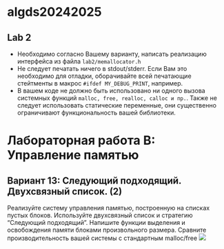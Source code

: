 
# algds20242025
## Lab 2
- Необходимо согласно Вашему варианту, написать реализацию интерфейса из файла `lab2/memallocator.h`
- Не следует печатать ничего в stdout/stderr. Если Вам это необходимо для отладки, оборачивайте всей печатающие стейтменты в макрос `#ifdef MY_DEBUG_PRINT`, например.
- В вашем коде не должно быть использовано ни одного вызова системных функций `malloc, free, realloc, calloc и пр.`. Также не следует использовать статические переменные, они существенно ограничивают функциональность вашей библиотеки.

# Лабораторная работа B: Управление памятью
## Вариант 13: Следующий подходящий. Двухсвязный список. (2)
Реализуйте систему управления памятью, построенную на списках пустых блоков. Используйте
двухсвязный список и стратегию “Следующий подходящий”.
Напишите функции выделения и освобождения памяти блоками произвольного размера.
Сравните производительность вашей системы с стандартным malloc/free
<image src="/results.jpg">